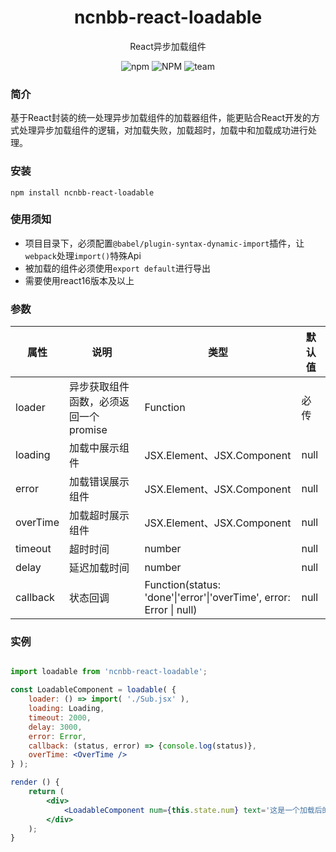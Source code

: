 <h1 align="center">ncnbb-react-loadable</h1>
<p align="center">React异步加载组件</p>
<p align='center'>
<img alt='npm' src='https://img.shields.io/npm/v/ncnbb-react-loadable'/>
<img alt='NPM' src='https://img.shields.io/npm/l/ncnbb-react-loadable'/>
<img alt='team' src='https://img.shields.io/badge/team-Ncnbb-yellow'/>
</p>

### 简介
基于React封装的统一处理异步加载组件的加载器组件，能更贴合React开发的方式处理异步加载组件的逻辑，对加载失败，加载超时，加载中和加载成功进行处理。

### 安装

```shell
npm install ncnbb-react-loadable
```

### 使用须知
- 项目目录下，必须配置`@babel/plugin-syntax-dynamic-import`插件，让`webpack`处理`import()`特殊Api
- 被加载的组件必须使用`export default`进行导出
- 需要使用react16版本及以上

### 参数

| 属性     | 说明                                  | 类型                                                                | 默认值 |
| -------- | ------------------------------------- | ------------------------------------------------------------------- | ------ |
| loader   | 异步获取组件函数，必须返回一个promise | Function                                                            | 必传   |
| loading  | 加载中展示组件                        | JSX.Element、JSX.Component                                          | null   |
| error    | 加载错误展示组件                      | JSX.Element、JSX.Component                                          | null   |
| overTime | 加载超时展示组件                      | JSX.Element、JSX.Component                                          | null   |
| timeout  | 超时时间                              | number                                                              | null   |
| delay    | 延迟加载时间                          | number                                                              | null   |
| callback | 状态回调                              | Function(status: 'done'\|'error'\|'overTime', error: Error \| null) | null   |


### 实例

```jsx

import loadable from 'ncnbb-react-loadable';

const LoadableComponent = loadable( {
    loader: () => import( './Sub.jsx' ),
    loading: Loading,
    timeout: 2000,
    delay: 3000,
    error: Error,
    callback: (status, error) => {console.log(status)},
    overTime: <OverTime />
} );

render () {
    return (
        <div>
            <LoadableComponent num={this.state.num} text='这是一个加载后的内容' />
        </div>
    );
}

```







